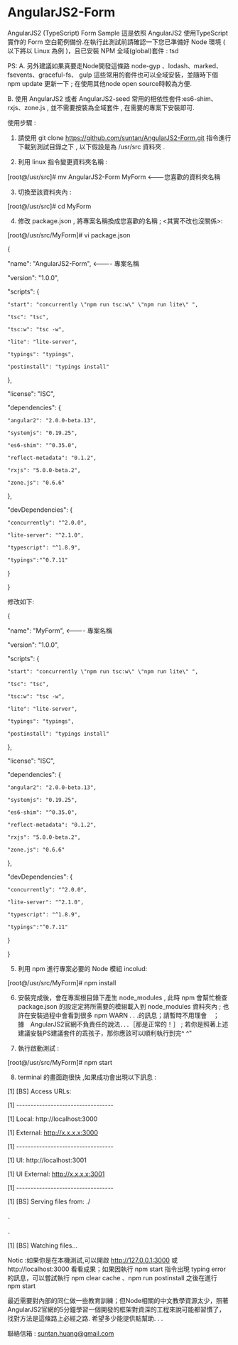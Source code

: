 # AngularJS2-Form
AngularJS2 (TypeScript) Form Sample
這是依照 AngularJS2 使用TypeScript 實作的 Form 空白範例備份.在執行此測試前請確認一下您已準備好 Node 環境 ( 以下將以 Linux 為例 )，且已安裝 NPM 全域(global)套件 : tsd  

PS: 
A. 另外建議如果真要走Node開發這條路 node-gyp 、lodash、marked、fsevents、graceful-fs、 gulp 這些常用的套件也可以全域安裝，並隨時下個 npm update 更新一下 ; 在使用其他node open source時較為方便.

B. 使用 AngularJS2 或者 AngularJS2-seed 常用的相依性套件:es6-shim、rxjs、zone.js , 並不需要按裝為全域套件 , 在需要的專案下安裝即可.


使用步驟 :
1. 請使用 git clone https://github.com/suntan/AngularJS2-Form.git 指令進行下載到測試目錄之下 , 以下假設是為 /usr/src 資料夾 .

2. 利用 linux 指令變更資料夾名稱 :

[root@/usr/src]# mv AngularJS2-Form   MyForm <---您喜歡的資料夾名稱

3. 切換至該資料夾內 :
 
[root@/usr/src]# cd MyForm

4. 修改 package.json  , 將專案名稱換成您喜歡的名稱  ; <其實不改也沒關係>:


[root@/usr/src/MyForm]# vi package.json


{

  "name": "AngularJS2-Form", <---- 專案名稱
  
  "version": "1.0.0",
  
  "scripts": {
  
    "start": "concurrently \"npm run tsc:w\" \"npm run lite\" ",    
    
    "tsc": "tsc",
    
    "tsc:w": "tsc -w",
    
    "lite": "lite-server",
    
    "typings": "typings",
    
    "postinstall": "typings install" 
    
  },
  
  "license": "ISC",
  
  "dependencies": {
  
    "angular2": "2.0.0-beta.13",
    
    "systemjs": "0.19.25",
    
    "es6-shim": "^0.35.0",
    
    "reflect-metadata": "0.1.2",
    
    "rxjs": "5.0.0-beta.2",
    
    "zone.js": "0.6.6"
    
  },
  
  "devDependencies": {
  
    "concurrently": "^2.0.0",
    
    "lite-server": "^2.1.0",
    
    "typescript": "^1.8.9",
    
    "typings":"^0.7.11"
    
  }
  
}

修改如下:

{

  "name": "MyForm", <---- 專案名稱
  
  "version": "1.0.0",
  
  "scripts": {
  
    "start": "concurrently \"npm run tsc:w\" \"npm run lite\" ",    
    
    "tsc": "tsc",
    
    "tsc:w": "tsc -w",
    
    "lite": "lite-server",
    
    "typings": "typings",
    
    "postinstall": "typings install" 
    
  },
  
  "license": "ISC",
  
  "dependencies": {
  
    "angular2": "2.0.0-beta.13",
    
    "systemjs": "0.19.25",
    
    "es6-shim": "^0.35.0",
    
    "reflect-metadata": "0.1.2",
    
    "rxjs": "5.0.0-beta.2",
    
    "zone.js": "0.6.6"
    
  },
  
  "devDependencies": {
  
    "concurrently": "^2.0.0",
    
    "lite-server": "^2.1.0",
    
    "typescript": "^1.8.9",
    
    "typings":"^0.7.11"
    
  }
  
}


5. 利用 npm 進行專案必要的 Node 模組 incolud:

[root@/usr/src/MyForm]# npm install

6. 安裝完成後，會在專案根目錄下產生 node_modules , 此時 npm 會幫忙檢查 package.json 的設定定將所需要的模組載入到 node_modules 資料夾內 ; 也許在安裝過程中會看到很多 npm WARN . . .的訊息；請暫時不用理會　；　據　AngularJS2官網不負責任的說法．．．［那是正常的！］ ; 若你是照著上述建議安裝PS建議套件的乖孩子，那你應該可以順利執行到完^ ^"

7. 執行啟動測試 :

[root@/usr/src/MyForm]# npm start


8. terminal 的畫面跑很快 ,如果成功會出現以下訊息 :

[1] [BS] Access URLs:

[1]  ----------------------------------

[1]        Local: http://localhost:3000

[1]     External: http://x.x.x.x:3000

[1]  ----------------------------------

[1]           UI: http://localhost:3001

[1]  UI External: http://x.x.x.x:3001

[1]  ----------------------------------

[1] [BS] Serving files from: ./

．

．

[1] [BS] Watching files...


Notic :如果你是在本機測試,可以開啟 http://127.0.0.1:3000 或 http://localhost:3000 看看成果；如果因執行 npm start 指令出現 typing error 的訊息，可以嘗試執行 npm clear cache 、npm run postinstall 之後在進行 npm start

最近需要對內部的同仁做一些教育訓練；但Node相關的中文教學資源太少，照著AngularJS2官網的5分鐘學習一個開發的框架對資深的工程來說可能都習慣了，找對方法是這條路上必經之路. 希望多少能提供點幫助. . . 

聯絡信箱 : suntan.huang@gmail.com  
